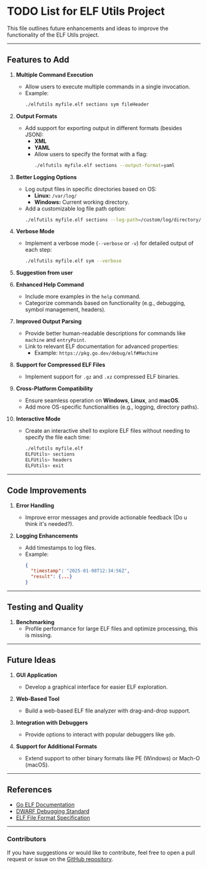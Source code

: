 # TODO List for ELF Utils Project

This file outlines future enhancements and ideas to improve the functionality of the ELF Utils project.

---

## **Features to Add**

1. **Multiple Command Execution**
   - Allow users to execute multiple commands in a single invocation.
   - Example: 
     ```bash
     ./elfutils myfile.elf sections sym fileHeader
     ```

2. **Output Formats**
   - Add support for exporting output in different formats (besides JSON):
     - **XML**
     - **YAML**
     - Allow users to specify the format with a flag:
       ```bash
       ./elfutils myfile.elf sections --output-format=yaml
       ```

3. **Better Logging Options**
   - Log output files in specific directories based on OS:
     - **Linux:** `/var/log/`
     - **Windows:** Current working directory.
   - Add a customizable log file path option:
     ```bash
     ./elfutils myfile.elf sections --log-path=/custom/log/directory/
     ```

4. **Verbose Mode**
   - Implement a verbose mode (`--verbose` or `-v`) for detailed output of each step:
     ```bash
     ./elfutils myfile.elf sym --verbose
     ```

5. **Suggestion from user**

6. **Enhanced Help Command**
   - Include more examples in the `help` command.
   - Categorize commands based on functionality (e.g., debugging, symbol management, headers).

7. **Improved Output Parsing**
   - Provide better human-readable descriptions for commands like `machine` and `entryPoint`.
   - Link to relevant ELF documentation for advanced properties:
     - Example: `https://pkg.go.dev/debug/elf#Machine`

8. **Support for Compressed ELF Files**
   - Implement support for `.gz` and `.xz` compressed ELF binaries.

9. **Cross-Platform Compatibility**
   - Ensure seamless operation on **Windows**, **Linux**, and **macOS**.
   - Add more OS-specific functionalities (e.g., logging, directory paths).

10. **Interactive Mode**
    - Create an interactive shell to explore ELF files without needing to specify the file each time:
      ```bash
      ./elfutils myfile.elf
      ELFUtils> sections
      ELFUtils> headers
      ELFUtils> exit
      ```

---

## **Code Improvements**

1. **Error Handling**
   - Improve error messages and provide actionable feedback (Do u think it's needed?).

2. **Logging Enhancements**
   - Add timestamps to log files.
   - Example:
     ```json
     {
       "timestamp": "2025-01-08T12:34:56Z",
       "result": {...}
     }
     ```


---

## **Testing and Quality**

1. **Benchmarking**
   - Profile performance for large ELF files and optimize processing, this is missing.

---

## **Future Ideas**

1. **GUI Application**
   - Develop a graphical interface for easier ELF exploration.

2. **Web-Based Tool**
   - Build a web-based ELF file analyzer with drag-and-drop support.

3. **Integration with Debuggers**
   - Provide options to interact with popular debuggers like `gdb`.

4. **Support for Additional Formats**
   - Extend support to other binary formats like PE (Windows) or Mach-O (macOS).

---

## **References**

- [Go ELF Documentation](https://pkg.go.dev/debug/elf)
- [DWARF Debugging Standard](https://dwarfstd.org/)
- [ELF File Format Specification](https://refspecs.linuxfoundation.org/elf/)

---

### **Contributors**
If you have suggestions or would like to contribute, feel free to open a pull request or issue on the [GitHub repository](https://github.com/riccio8/ThreatLab).
